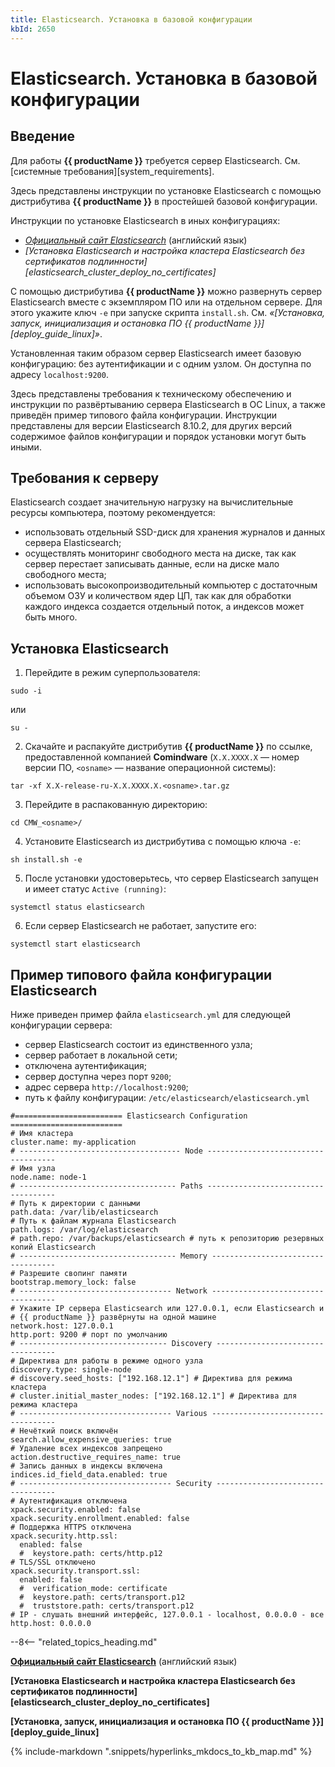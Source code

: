 ```yaml
---
title: Elasticsearch. Установка в базовой конфигурации
kbId: 2650
---
```


# Elasticsearch. Установка в базовой конфигурации

## Введение

Для работы **{{ productName }}** требуется сервер Elasticsearch. См. [системные требования][system_requirements].

Здесь представлены инструкции по установке Elasticsearch с помощью дистрибутива **{{ productName }}** в простейшей базовой конфигурации.

Инструкции по установке Elasticsearch в иных конфигурациях:

- *[Официальный сайт Elasticsearch](https://www.elastic.co/guide/en/elasticsearch/reference/current/targz.html)* (английский язык)
- *[Установка Elasticsearch и настройка кластера Elasticsearch без сертификатов подлинности][elasticsearch_cluster_deploy_no_certificates]*

С помощью дистрибутива **{{ productName }}** можно развернуть сервер Elasticsearch вместе с экземпляром ПО или на отдельном сервере. Для этого укажите ключ `-e` при запуске скрипта `install.sh`. См. *«[Установка, запуск, инициализация и остановка ПО {{ productName }}][deploy_guide_linux]»*.

Установленная таким образом сервер Elasticsearch имеет базовую конфигурацию: без аутентификации и с одним узлом. Он доступна по адресу `localhost:9200`.

Здесь представлены требования к техническому обеспечению и инструкции по развёртыванию сервера Elasticsearch в ОС Linux, а также приведён пример типового файла конфигурации. Инструкции представлены для версии Elasticsearch 8.10.2, для других версий содержимое файлов конфигурации и порядок установки могут быть иными.

## Требования к серверу

Elasticsearch создает значительную нагрузку на вычислительные ресурсы компьютера, поэтому рекомендуется:

- использовать отдельный SSD-диск для хранения журналов и данных сервера Elasticsearch;
- осуществлять мониторинг свободного места на диске, так как сервер перестает записывать данные, если на диске мало свободного места;
- использовать высокопроизводительный компьютер с достаточным объемом ОЗУ и количеством ядер ЦП, так как для обработки каждого индекса создается отдельный поток, а индексов может быть много.

## Установка Elasticsearch

1. Перейдите в режим суперпользователя:

```
sudo -i
```

или

```
su -
```
2. Скачайте и распакуйте дистрибутив **{{ productName }}** по ссылке, предоставленной компанией **Comindware** (`X.X.XXXX.X` — номер версии ПО, `<osname>` — название операционной системы):

```
tar -xf X.X-release-ru-X.X.XXXX.X.<osname>.tar.gz
```
3. Перейдите в распакованную директорию:

```
cd CMW_<osname>/
```
4. Установите Elasticsearch из дистрибутива с помощью ключа `-e`:

```
sh install.sh -e
```
5. После установки удостоверьтесь, что сервер Elasticsearch запущен и имеет статус `Active (running)`:

```
systemctl status elasticsearch
```
6. Если сервер Elasticsearch не работает, запустите его:

```
systemctl start elasticsearch
```

## Пример типового файла конфигурации Elasticsearch

Ниже приведен пример файла `elasticsearch.yml` для следующей конфигурации сервера:

- сервер Elasticsearch состоит из единственного узла;
- сервер работает в локальной сети;
- отключена аутентификация;
- сервер доступна через порт `9200`;
- адрес сервера `http://localhost:9200`;
- путь к файлу конфигурации: `/etc/elasticsearch/elasticsearch.yml`

```
#======================== Elasticsearch Configuration =========================
# Имя кластера
cluster.name: my-application
# ------------------------------------ Node ------------------------------------
# Имя узла
node.name: node-1
# ----------------------------------- Paths ------------------------------------
# Путь к директории с данными
path.data: /var/lib/elasticsearch
# Путь к файлам журнала Elasticsearch
path.logs: /var/log/elasticsearch
# path.repo: /var/backups/elasticsearch # путь к репозиторию резервных копий Elasticsearch
# ----------------------------------- Memory -----------------------------------
# Разрешите свопинг памяти
bootstrap.memory_lock: false
# ---------------------------------- Network -----------------------------------
# Укажите IP сервера Elasticsearch или 127.0.0.1, если Elasticsearch и
# {{ productName }} развёрнуты на одной машине
network.host: 127.0.0.1
http.port: 9200 # порт по умолчанию
# --------------------------------- Discovery ----------------------------------
# Директива для работы в режиме одного узла
discovery.type: single-node
# discovery.seed_hosts: ["192.168.12.1"] # Директива для режима кластера
# cluster.initial_master_nodes: ["192.168.12.1"] # Директива для режима кластера
# ---------------------------------- Various -----------------------------------
# Нечёткий поиск включён
search.allow_expensive_queries: true
# Удаление всех индексов запрещено
action.destructive_requires_name: true
# Запись данных в индексы включена
indices.id_field_data.enabled: true
# ---------------------------------- Security ----------------------------------
# Аутентификация отключена
xpack.security.enabled: false
xpack.security.enrollment.enabled: false
# Поддержка HTTPS отключена
xpack.security.http.ssl:
  enabled: false
  #  keystore.path: certs/http.p12
# TLS/SSL отключено
xpack.security.transport.ssl:
  enabled: false
  #  verification_mode: certificate
  #  keystore.path: certs/transport.p12
  #  truststore.path: certs/transport.p12
# IP - слушать внешний интерфейс, 127.0.0.1 - localhost, 0.0.0.0 - все
http.host: 0.0.0.0
```

--8<-- "related_topics_heading.md"

**[Официальный сайт Elasticsearch](https://www.elastic.co/guide/en/elasticsearch/reference/current/targz.html)** (английский язык)

**[Установка Elasticsearch и настройка кластера Elasticsearch без сертификатов подлинности][elasticsearch_cluster_deploy_no_certificates]**

**[Установка, запуск, инициализация и остановка ПО {{ productName }}][deploy_guide_linux]**

{% include-markdown ".snippets/hyperlinks_mkdocs_to_kb_map.md" %}

